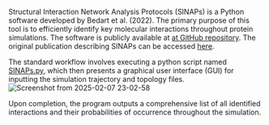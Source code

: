 Structural Interaction Network Analysis Protocols (SINAPs) is a Python software developed by Bedart et al. (2022). The primary purpose of this tool is to efficiently identify key molecular interactions throughout protein simulations. The software is publicly available at [at GitHub repository](https://github.com/ParImmune/SINAPs). The original publication describing SINAPs can be accessed [here](https://pubs.acs.org/doi/10.1021/acs.jcim.1c00854).

The standard workflow involves executing a python script named [SINAPs.py](https://github.com/ParImmune/SINAPs/blob/main/SINAPs/SINAPs.py), which then presents a graphical user interface (GUI) for inputting the simulation trajectory and topology files.  
![Screenshot from 2025-02-07 23-02-58](https://github.com/user-attachments/assets/2f1ff9cb-64d7-4d28-ae67-e5354be24b2a)

Upon completion, the program outputs a comprehensive list of all identified interactions and their probabilities of occurrence throughout the simulation.
